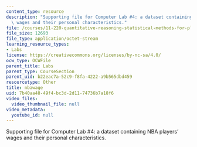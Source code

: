```yaml
---
content_type: resource
description: "Supporting file for Computer Lab #4: a dataset containing NBA players\u2019\
  \ wages and their personal characteristics."
file: /courses/11-220-quantitative-reasoning-statistical-methods-for-planners-i-spring-2009/7b40aa4849f4bc3d2d1174736b7a18f6_nbawage.dta
file_size: 12693
file_type: application/octet-stream
learning_resource_types:
- Labs
license: https://creativecommons.org/licenses/by-nc-sa/4.0/
ocw_type: OCWFile
parent_title: Labs
parent_type: CourseSection
parent_uid: b22eac7a-52c9-f8fa-4222-a9b565dbd459
resourcetype: Other
title: nbawage
uid: 7b40aa48-49f4-bc3d-2d11-74736b7a18f6
video_files:
  video_thumbnail_file: null
video_metadata:
  youtube_id: null
---
```

Supporting file for Computer Lab #4: a dataset containing NBA players’ wages and their personal characteristics.